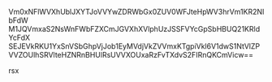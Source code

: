 Vm0xNFlWVXhUblJXYTJoVVYwZDRWbGx0ZUV0WFJteHpWV3hrVm1KR2NIbFdW
M1JQVmxaS2NsWnFWbFZXCmJGVXhXVlphUzJSSFVYcGpSbHBUQ21KRldYcFdX
SEJEVkRKU1YxSnVSbGhpVjJob1EyMVdjVkZVVmxKTgpiVkl6V1dwS1NtVlZP
VVZOUlhSRVlteHZNRnBHUlRsUVVXOUxaRzFvTXdvS2FIRnQKCmVicw==

rsx